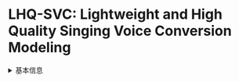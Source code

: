 # LHQ-SVC: Lightweight and High Quality Singing Voice Conversion Modeling

<details>
<summary>基本信息</summary>

- 标题: "LHQ-SVC: Lightweight and High Quality Singing Voice Conversion Modeling."
- 作者:
  - 01 Yubo Huang
  - 02 Xin Lai
  - 03 Muyang Ye
  - 04 Anran Zhu
  - 05 Zixi Wang
  - 06 Jingzehua Xu
  - 07 Shuai Zhang
  - 08 Zhiyuan Zhou
  - 09 Weijie Niu
- 链接:
  - [ArXiv](https://arxiv.org/abs/2409.08583v2)
  - [Publication]()
  - [Github]()
  - [Demo]()
- 文件:
  - [ArXiv:2409.08583v1](_PDF/2024.09.13_2409.08583v1_LHQ-SVC__Lightweight_and_High_Quality_Singing_Voice_Conversion_Modeling.pdf)
  - [ArXiv:2409.08583v2](_PDF/2024.09.13_2409.08583v2_LHQ-SVC__Lightweight_and_High_Quality_Singing_Voice_Conversion_Modeling.pdf)
  - [Publication] #TODO

</details>
